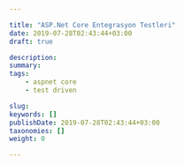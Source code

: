 ```yaml
---

title: "ASP.Net Core Entegrasyon Testleri"
date: 2019-07-28T02:43:44+03:00
draft: true

description: 
summary: 
tags:
    - aspnet core
    - test driven

slug: 
keywords: []
publishDate: 2019-07-28T02:43:44+03:00
taxonomies: []
weight: 0

---
```

